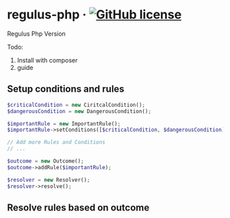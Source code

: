 # regulus-php &middot; [![GitHub license](https://img.shields.io/badge/license-MIT-blue.svg)](https://github.com/facebook/react/blob/main/LICENSE)
Regulus Php Version

Todo:
1. Install with composer
2. guide


## Setup conditions and rules
```php
$criticalCondition = new CiritcalCondition();
$dangerousCondition = new DangerousCondition();

$importantRule = new ImportantRule();
$importantRule->setConditions([$criticalCondition, $dangerousCondition]);

// Add more Rules and Conditions
// ...

$outcome = new Outcome();
$outcome->addRule($importantRule);

$resolver = new Resolver();
$resolver->resolve();
```

## Resolve rules based on outcome
```php

```
